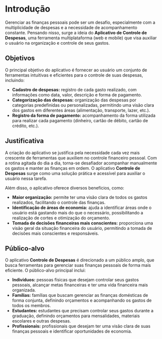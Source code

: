 # Introdução

Gerenciar as finanças pessoais pode ser um desafio, especialmente com a multiplicidade de despesas e a necessidade de acompanhamento constante. Pensando nisso, surge a ideia do **Aplicativo de Controle de Despesas**, uma ferramenta multiplataforma (web e mobile) que visa auxiliar o usuário na organização e controle de seus gastos.

## Objetivos

O principal objetivo do aplicativo é fornecer ao usuário um conjunto de ferramentas intuitivas e eficientes para o controle de suas despesas, incluindo:

- **Cadastro de despesas:** registro de cada gasto realizado, com informações como data, valor, descrição e forma de pagamento.
- **Categorização das despesas:** organização das despesas por categorias predefinidas ou personalizadas, permitindo uma visão clara dos gastos em diferentes áreas (alimentação, transporte, lazer, etc.).
- **Registro da forma de pagamento:** acompanhamento da forma utilizada para realizar cada pagamento (dinheiro, cartão de débito, cartão de crédito, etc.).

## Justificativa

A criação do aplicativo se justifica pela necessidade cada vez mais crescente de ferramentas que auxiliem no controle financeiro pessoal. Com a rotina agitada do dia a dia, torna-se desafiador acompanhar manualmente os gastos e manter as finanças em ordem. O aplicativo **Controle de Despesas** surge como uma solução prática e acessível para auxiliar o usuário nessa tarefa.

Além disso, o aplicativo oferece diversos benefícios, como:

- **Maior organização:** permite ter uma visão clara de todos os gastos realizados, facilitando o controle das finanças.
- **Identificação de áreas de economia:** ajuda a identificar áreas onde o usuário está gastando mais do que o necessário, possibilitando a realização de cortes e otimização do orçamento.
- **Tomada de decisões financeiras mais conscientes:** proporciona uma visão geral da situação financeira do usuário, permitindo a tomada de decisões mais conscientes e responsáveis.

## Público-alvo

O aplicativo **Controle de Despesas** é direcionado a um público amplo, que busca ferramentas para gerenciar suas finanças pessoais de forma mais eficiente. O público-alvo principal inclui:

- **Indivíduos:** pessoas físicas que desejam controlar seus gastos pessoais, alcançar metas financeiras e ter uma vida financeira mais organizada.
- **Famílias:** famílias que buscam gerenciar as finanças domésticas de forma conjunta, definindo orçamentos e acompanhando os gastos de todos os membros.
- **Estudantes:** estudantes que precisam controlar seus gastos durante a graduação, definindo orçamentos para mensalidades, materiais escolares e outras despesas.
- **Profissionais:** profissionais que desejam ter uma visão clara de suas finanças pessoais e identificar oportunidades de economia.